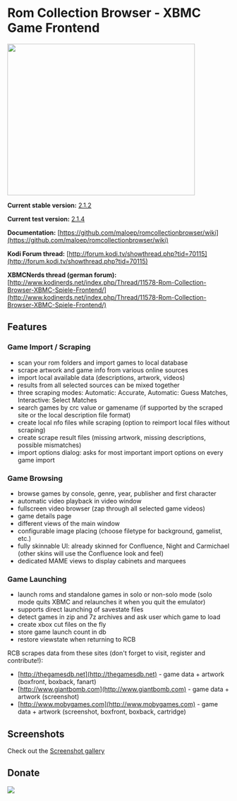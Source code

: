 # Rom Collection Browser - XBMC Game Frontend #

<a href='http://www.youtube.com/watch?feature=player_embedded&v=NRTg3HmIuqU' target='_blank'><img src='http://img.youtube.com/vi/NRTg3HmIuqU/0.jpg' width='425' height=344 /></a>

**Current stable version:** [2.1.2](http://forum.kodi.tv/showthread.php?tid=70115&pid=1941700#pid1941700)

**Current test version:** [2.1.4](https://forum.kodi.tv/showthread.php?tid=70115&pid=2688254#pid2688254)

**Documentation:** [https://github.com/maloep/romcollectionbrowser/wiki](https://github.com/maloep/romcollectionbrowser/wiki)

**Kodi Forum thread:** [http://forum.kodi.tv/showthread.php?tid=70115](http://forum.kodi.tv/showthread.php?tid=70115)

**XBMCNerds thread (german forum):** [http://www.kodinerds.net/index.php/Thread/11578-Rom-Collection-Browser-XBMC-Spiele-Frontend/](http://www.kodinerds.net/index.php/Thread/11578-Rom-Collection-Browser-XBMC-Spiele-Frontend/)


## Features

### Game Import / Scraping

* scan your rom folders and import games to local database<br>
* scrape artwork and game info from various online sources<br>
* import local available data (descriptions, artwork, videos)<br>
* results from all selected sources can be mixed together<br>
* three scraping modes: Automatic: Accurate, Automatic: Guess Matches, Interactive: Select Matches<br>
* search games by crc value or gamename (if supported by the scraped site or the local description file format)<br>
* create local nfo files while scraping (option to reimport local files without scraping)<br>
* create scrape result files (missing artwork, missing descriptions, possible mismatches)<br>
* import options dialog: asks for most important import options on every game import</ul>

### Game Browsing
* browse games by console, genre, year, publisher and first character<br>
* automatic video playback in video window<br>
* fullscreen video browser (zap through all selected game videos)<br>
* game details page<br>
* different views of the main window<br>
* configurable image placing (choose filetype for background, gamelist, etc.)<br>
* fully skinnable UI: already skinned for Confluence, Night and Carmichael (other skins will use the Confluence look and feel)<br>
* dedicated MAME views to display cabinets and marquees</ul>

### Game Launching
* launch roms and standalone games in solo or non-solo mode (solo mode quits XBMC and relaunches it when you quit the emulator)<br>
* supports direct launching of savestate files<br>
* detect games in zip and 7z archives and ask user which game to load<br>
* create xbox cut files on the fly<br>
* store game launch count in db<br>
* restore viewstate when returning to RCB</ul>

RCB scrapes data from these sites (don't forget to visit, register and contribute!):<br>
* [http://thegamesdb.net](http://thegamesdb.net) - game data + artwork (boxfront, boxback, fanart)<br>
* [http://www.giantbomb.com](http://www.giantbomb.com) - game data + artwork (screenshot)<br>
* [http://www.mobygames.com](http://www.mobygames.com) - game data + artwork (screenshot, boxfront, boxback,     cartridge)<br>

## Screenshots

Check out the [Screenshot gallery](https://github.com/maloep/romcollectionbrowser/wiki/Gallery)

## Donate
<a href='https://www.paypal.com/cgi-bin/webscr?cmd=_s-xclick&hosted_button_id=6WHY43UNQSHFJ'><img src='https://www.paypal.com/en_US/i/btn/btn_donateCC_LG.gif' /></a>
